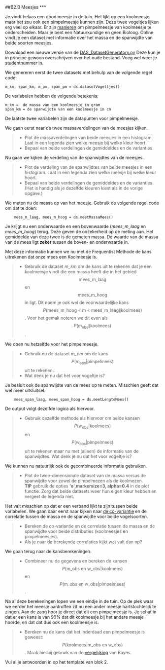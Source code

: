##B2.B Meesjes ***

Je vindt helaas een dood meesje in de tuin. Het lijkt op een koolmeesje maar het zou ook een pimpelmeesje kunnen zijn. Deze twee vogeltjes lijken erg veel op elkaar.
Er zijn <a href="https://www.tuinvogeltelling.nl/herkenningstips/?tip=17">manieren</a> om pimpelmeesje van koolmeesje te onderscheiden. Maar je bent een Natuurkundige en geen Bioloog. Online vindt je een dataset met informatie over het massa en de spanwijdte van beide soorten meesjes.


Download een nieuwe versie van de [DAS_DatasetGeneratory.py](/blok-1/DAS_DatasetGenerator.py) Deze kun je in principe gewoon overschrijven over het oude bestand. Voeg wel weer je studentnummer in. 

We genereren eerst de twee datasets met behulp van de volgende regel code: 

	m_km, span_km, m_pm, span_pm = ds.datasetVogeltjes()
	
De variabelen hebben de volgende betekenis: 

	m_km =  de massa van een koolmeesje in gram
	span_km = de spanwijdte van een koolmeesje in cm

De laatste twee variabelen zijn de datapunten voor pimpelmeesje. 

We gaan eerst naar de twee massaverdelingen van de meesjes kijken. 

> * Plot de massaverdelingen van beide meesjes in een histogram. Laat in een legenda zien welke meesje bij welke kleur hoort. 
> * Bepaal van beide verdelingen de gemiddeldes en de varianties. 

Nu gaan we kijken de verdeling van de spanwijdtes van de meesjes. 

> * Plot de verdeling van de spanwijdtes van beide meesjes in een histogram. Laat in een legenda zien welke meesje bij welke kleur hoort. 
> * Bepaal van beide verdelingen de gemiddeldes en de varianties. 
> (Het is handig als je dezelfde kleuren kiest als in de vorige opgave.)

We meten nu de massa op van het meesje. Gebruik de volgende regel code om dat te doen: 

		mees_m_laag, mees_m_hoog = ds.meetMassaMees()
		
Je krijgt nu een onderwaarde en een bovenwaarde (*mees_m_laag* en *mees_m_hoog*) terug. Deze geven de onzekerheid op de meting aan. Het gemiddelde van deze twee is de gemeten massa. De waarde van de massa van de mees ligt **zeker** tussen de boven- en onderwaarde in.

Met deze informatie kunnen we nu met de Frequentist Methode de kans uitrekenen dat onze mees een Koolmeesje is. 

> * Gebruik de dataset *m_km* om de kans uit te rekenen dat je een koolmeesje vindt die een massa heeft die in het gebied $${\text{mees_m_laag}}$$ en $$\text{mees_m_hoog}$$ in ligt. Dit noem je ook wel de voorwaardelijke kans $$P(\text{mees_m_hoog < m < mees_m_laag}\|\text{koolmees})$$. Voor het gemak noteren we dit even als $$P(m_{\text{obs}} \| \text{koolmees} )$$.  


We doen nu hetzelfde voor het pimpelmeesje. 

> * Gebruik nu de dataset *m_pm* om de kans $$P(m_{\text{obs}} | \text{pimpelmees} )$$ uit te rekenen.
> * Wat denk je nu dat het voor vogeltje is?

Je besluit ook de spanwijdte van de mees op te meten. Misschien geeft dat wel meer uitsluitsel.

		mees_span_laag, mees_span_hoog = ds.meetLengteMees()
		
De output volgt dezelfde logica als hiervoor.

> * Gebruik dezelfde methode als hiervoor om beide kansen $$P(w_{\text{obs}} | \text{koolmees} )$$ en $$P(w_{\text{obs}} | \text{pimpelmees} )$$ uit te rekenen maar nu met (alleen) de informatie van de spanwijdtes.
> Wat denk je nu dat het voor vogeltje is?

We kunnen nu natuurlijk ook de gecombineerde informatie gebruiken. 

> * Plot de twee-dimensionale dataset van de massa versus de spanwijdte voor zowel de pimpelmezen als de koolmezen. <br>
> **TIP** gebruik de opties **'o',markersize=3, alpha=0.4** in de plot functie. Zorg dat beide datasets weer hun eigen kleur hebben en vergeet de legenda niet. 

Het valt misschien op dat er een verband lijkt te zijn tussen beide variabelen. We gaan daar eerst naar kijken naar [de co-variantie](/blok-2/multidimensionale-data) en de correlatie tussen de massa en de spanwijdte voor beide vogelsoorten. 

> * Bereken de co-variantie en de correlatie tussen de massa en de spanwijdte voor beide distributies (koolmeesjes en pimpelmeesjes). 
> * Als je naar de berekende correlaties kijkt wat valt dan op?

We gaan terug naar de kansberekeningen. 

> * Combineer nu de gegevens en bereken de kansen $$P(\text{m_obs en w_obs}|\text{koolmees})$$ en $$P(\text{m_obs en w_obs}|\text{pimpelmees})$$.

Na al deze berekeningen lopen we een eindje in de tuin. Op de plek waar we eerder het meesje aantroffen zit nu een ander meesje hartstochtelijk te zingen. Aan de zang hoor je direct dat dit een pimpelmeesje is. Je schat in dat er een kans is van 90% dat dit koolmeesje bij het andere meesje hoorde, en dat dat dus ook een koolmeesje is. 

> * Bereken nu de kans dat het inderdaad een pimpelmeesje is geweest: $$P(\text{koolmees}|\text{m_obs en w_obs})$$. Maak hierbij gebruik van de [vergelijking](/blok-2/extra-kansrekenregels) van Bayes.

Vul al je antwoorden in op het template van blok 2. 
